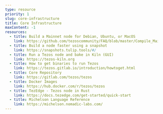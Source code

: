 ```yaml
---
type: resource
priority: 1
slug: core-infrastructure
title: Core Infrastructure
maxContent: -1
resources:
  - title: Build a Mainnet node for Debian, Ubuntu, or MacOS
    link: https://github.com/tezoscommunity/FAQ/blob/master/Compile_Mainnet.md
  - title: Build a node faster using a snapshot
    link: https://snapshots.tulip.tools/#/
  - title: Run a Tezos node and bake in Kiln (GUI)
    link: https://tezos-kiln.org
  - title: How to get binaries to run Tezos
    link: https://tezos.gitlab.io/introduction/howtoget.html
  - title: Core Repository
    link: https://gitlab.com/tezos/tezos
  - title: Docker Images
    link: https://hub.docker.com/r/tezos/tezos
  - title: TezEdge - Tezos node in Rust
    link: https://docs.tezedge.com/get-started/quick-start
  - title: Michelson Language Reference
    link: https://michelson.nomadic-labs.com/
---
```

